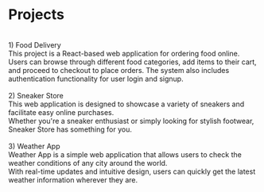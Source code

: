 # Projects
<br>
1) Food Delivery<br>
      This project is a React-based web application for ordering food online. Users can browse through different food categories, add items to their cart,<br> and proceed to checkout to place orders. The system also includes authentication functionality for user login and signup.<br>
<br>
2) Sneaker Store<br>
      This web application is designed to showcase a variety of sneakers and facilitate easy online purchases.<br>
Whether you're a sneaker enthusiast or simply looking for stylish footwear, Sneaker Store has something for you.<br>
<br>
3) Weather App<br>
      Weather App is a simple web application that allows users to check the weather conditions of any city around the world.<br>
With real-time updates and intuitive design, users can quickly get the latest weather information wherever they are.<br>
<br>
